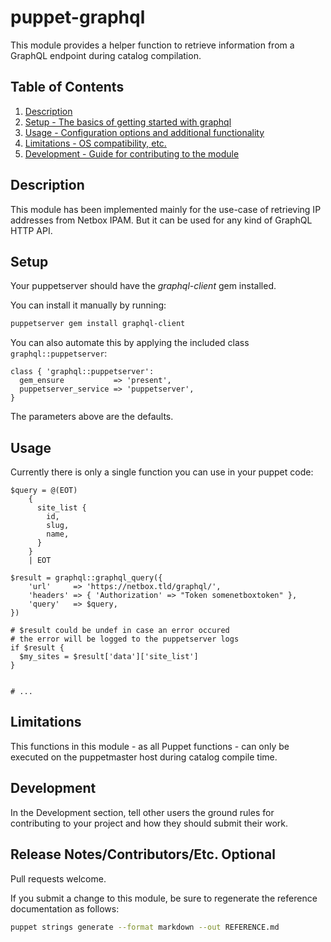 # puppet-graphql

This module provides a helper function to retrieve information from a GraphQL endpoint during catalog compilation.

## Table of Contents

1. [Description](#description)
1. [Setup - The basics of getting started with graphql](#setup)
1. [Usage - Configuration options and additional functionality](#usage)
1. [Limitations - OS compatibility, etc.](#limitations)
1. [Development - Guide for contributing to the module](#development)

## Description

This module has been implemented mainly for the use-case of retrieving IP addresses from Netbox IPAM.
But it can be used for any kind of GraphQL HTTP API.

## Setup

Your puppetserver should have the _graphql-client_ gem installed.

You can install it manually by running:

```bash
puppetserver gem install graphql-client
```

You can also automate this by applying the included class `graphql::puppetserver`:

```puppet
class { 'graphql::puppetserver':
  gem_ensure           => 'present',
  puppetserver_service => 'puppetserver',
}
```

The parameters above are the defaults.

## Usage

Currently there is only a single function you can use in your puppet code:

```puppet
$query = @(EOT)
    {
      site_list {
        id,
        slug,
        name,
      }
    }
    | EOT

$result = graphql::graphql_query({
    'url'     => 'https://netbox.tld/graphql/',
    'headers' => { 'Authorization' => "Token somenetboxtoken" },
    'query'   => $query,
})

# $result could be undef in case an error occured
# the error will be logged to the puppetserver logs
if $result {
  $my_sites = $result['data']['site_list']
}


# ...
```

## Limitations

This functions in this module - as all Puppet functions - can only be executed on the puppetmaster host during 
catalog compile time.

## Development

In the Development section, tell other users the ground rules for contributing
to your project and how they should submit their work.

## Release Notes/Contributors/Etc. **Optional**

Pull requests welcome.

If you submit a change to this module, be sure to regenerate the reference documentation as follows:

```bash
puppet strings generate --format markdown --out REFERENCE.md
```
